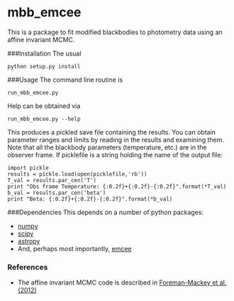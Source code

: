 mbb_emcee
========================

This is a package to fit modified blackbodies to photometry
data using an affine invariant MCMC.

###Installation
The usual

	python setup.py install

###Usage
The command line routine is

	run_mbb_emcee.py

Help can be obtained via

	run_mbb_emcee.py --help

This produces a pickled save file containing the results.
You can obtain parameter ranges and limits by reading
in the results and examining them.  Note that all the
blackbody parameters (temperature, etc.) are in the observer frame.
If picklefile is a string holding the name of the output file:

	import pickle
	results = pickle.load(open(picklefile,'rb'))
	T_val = results.par_cen('T')
	print "Obs frame Temperature: {:0.2f}+{:0.2f}-{:0.2f}".format(*T_val)
	b_val = results.par_cen('beta')
	print "Beta: {:0.2f}+{:0.2f}-{:0.2f}".format(*b_val)

###Dependencies
This depends on a number of python packages:
* [numpy](http://numpy.scipy.org/)
* [scipy](http://numpy.scipy.org/)
* [astropy](http://www.astropy.org/)
* And, perhaps most importantly, [emcee](http://http://danfm.ca/emcee/)

### References
* The affine invariant MCMC code is described in
  [Foreman-Mackey et al. (2012)](http://http://arxiv.org/abs/1202.3665)
